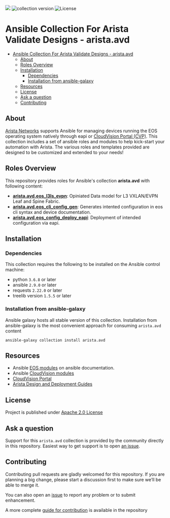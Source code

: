 ![](https://img.shields.io/badge/Arista-AVD%20Automation-blue) ![collection version](https://img.shields.io/github/v/release/aristanetworks/ansible-avd) ![License](https://img.shields.io/github/license/aristanetworks/ansible-avd)

# Ansible Collection For Arista Validate Designs - arista.avd

- [Ansible Collection For Arista Validate Designs - arista.avd](#ansible-collection-for-arista-validate-designs---aristaavd)
  - [About](#about)
  - [Roles Overview](#roles-overview)
  - [Installation](#installation)
    - [Dependencies](#dependencies)
    - [Installation from ansible-galaxy](#installation-from-ansible-galaxy)
  - [Resources](#resources)
  - [License](#license)
  - [Ask a question](#ask-a-question)
  - [Contributing](#contributing)

## About

[Arista Networks](https://www.arista.com/) supports Ansible for managing devices running the EOS operating system natively through eapi or [CloudVision Portal (CVP)](https://www.arista.com/en/products/eos/eos-cloudvision). This collection includes a set of ansible roles and modules to help kick-start your automation with Arista. The various roles and templates provided are designed to be customized and extended to your needs!

## Roles Overview

This repository provides roles for Ansible's collection __arista.avd__ with following content:

- [__arista.avd.eos_l3ls_evpn__](ansible_collections/arista/avd/roles/eos_l3ls_evpn/README.md): Opiniated Data model for L3 VXLAN/EVPN Leaf and Spine Fabric.
- [__arista.avd.eos_cli_config_gen__](ansible_collections/arista/avd/roles/eos_cli_config_gen/README.md): Generates intented configuration in eos cli syntax and device documentation.
- [__arista.avd.eos_config_deploy_eapi__](ansible_collections/arista/avd/roles/eos_config_deploy_eapi/README.md): Deployment of intended configuration via eapi.

## Installation

### Dependencies

This collection requires the following to be installed on the Ansible control machine:

- python `3.6.8` or later
- ansible  `2.9.0` or later
- requests `2.22.0` or later
- treelib version `1.5.5` or later

### Installation from ansible-galaxy

Ansible galaxy hosts all stable version of this collection. Installation from ansible-galaxy is the most convenient approach for consuming `arista.avd` content

```shell
ansible-galaxy collection install arista.avd
```

## Resources

- Ansible [EOS modules](https://docs.ansible.com/ansible/latest/modules/list_of_network_modules.html#eos) on ansible documentation.
- Ansible [CloudVision modules](https://github.com/aristanetworks/ansible-cvp)
- [CloudVision Portal](https://www.arista.com/en/products/eos/eos-cloudvision)
- [Arista Design and Deployment Guides](https://www.arista.com/en/solutions/design-guides)

## License

Project is published under [Apache 2.0 License](LICENSE)

## Ask a question

Support for this `arista.avd` collection is provided by the community directly in this repository. Easiest way to get support is to open [an issue](https://github.com/aristanetworks/ansible-avd/issues).

## Contributing

Contributing pull requests are gladly welcomed for this repository. If you are planning a big change, please start a discussion first to make sure we’ll be able to merge it.

You can also open an [issue](https://github.com/aristanetworks/ansible-avd/issues) to report any problem or to submit enhancement.

A more complete [guide for contribution](contributing.md) is available in the repository